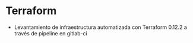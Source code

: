 # Terraform 

 - Levantamiento de infraestructura automatizada con Terraform 0.12.2 a través de pipeline en gitlab-ci
